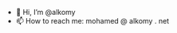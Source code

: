 - 👋 Hi, I’m @alkomy
- 📫 How to reach me: mohamed @ alkomy . net

<!---
alkomy/alkomy is a ✨ special ✨ repository because its `README.md` (this file) appears on your GitHub profile.
You can click the Preview link to take a look at your changes.
--->
